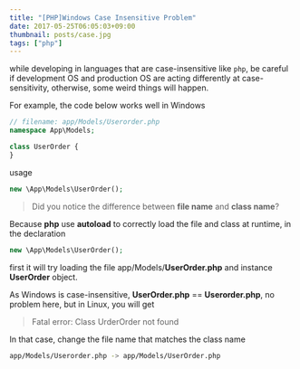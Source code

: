 ```yaml
---
title: "[PHP]Windows Case Insensitive Problem"
date: 2017-05-25T06:05:03+09:00
thumbnail: posts/case.jpg
tags: ["php"]
---
```


while developing in languages that are case-insensitive like `php`, be careful if development OS and production OS are acting differently at case-sensitivity, otherwise, some weird things will happen.

For example, the code below works well in Windows
```php
// filename: app/Models/Userorder.php
namespace App\Models;

class UserOrder {
}
```
usage
```php
new \App\Models\UserOrder(); 
```

> Did you notice the difference between **file name** and **class name**?

Because **php** use **autoload** to correctly load the file and class at runtime, in the declaration
```php
new \App\Models\UserOrder();
```
first it will try loading the file app/Models/**UserOrder.php** and instance **UserOrder** object.

As Windows is case-insensitive, **UserOrder.php** == **Userorder.php**, no problem here, but in Linux, you will get 

> Fatal error: Class UrderOrder not found

In that case, change the file name that matches the class name
```sh
app/Models/Userorder.php -> app/Models/UserOrder.php
```
